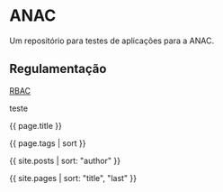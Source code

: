# ANAC

Um repositório para testes de aplicações para a ANAC.

## Regulamentação ##

[RBAC](docs/regulamentacao/RBAC001.md)

teste


{{ page.title }}

{{ page.tags | sort }}

{{ site.posts | sort: "author" }}

{{ site.pages | sort: "title", "last" }}
